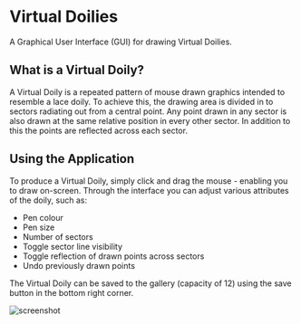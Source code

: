 # Virtual Doilies
A Graphical User Interface (GUI) for drawing Virtual Doilies.

## What is a Virtual Doily?
A Virtual Doily is a repeated pattern of mouse drawn graphics intended to resemble a lace doily. To achieve this, the drawing area is divided in to sectors radiating out from a central point. Any point drawn in any sector is also drawn at the same relative position in every other sector. In addition to this the points are reflected across each sector.

## Using the Application
To produce a Virtual Doily, simply click and drag the mouse - enabling you to draw on-screen. Through the interface you can adjust various attributes of the doily, such as:
* Pen colour
* Pen size
* Number of sectors
* Toggle sector line visibility
* Toggle reflection of drawn points across sectors
* Undo previously drawn points

The Virtual Doily can be saved to the gallery (capacity of 12) using the save button in the bottom right corner.

![screenshot](https://user-images.githubusercontent.com/33784835/61665795-dd256780-accd-11e9-8179-3352765b90d8.png)
